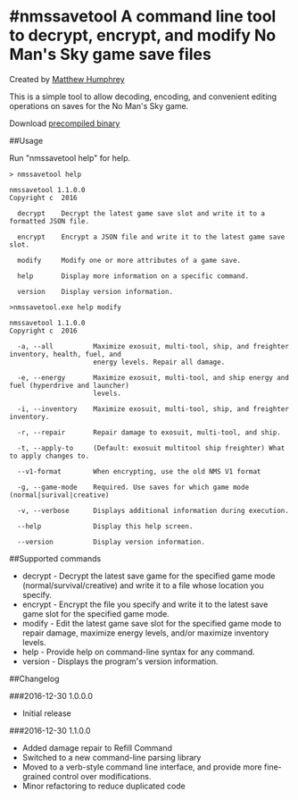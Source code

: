 #nmssavetool
A command line tool to decrypt, encrypt, and modify No Man's Sky game save files
===============================================

Created by [Matthew Humphrey](https://github.com/matthew-humphrey)

This is a simple tool to allow decoding, encoding, and convenient editing operations
on saves for the No Man's Sky game.

Download [precompiled binary](http://www.mediafire.com/file/qfgxf7dun3zr6b7/nmssavetool-1.1.zip)

##Usage

Run "nmssavetool help" for help.

```
> nmssavetool help

nmssavetool 1.1.0.0
Copyright c  2016

  decrypt    Decrypt the latest game save slot and write it to a formatted JSON file.

  encrypt    Encrypt a JSON file and write it to the latest game save slot.

  modify     Modify one or more attributes of a game save.

  help       Display more information on a specific command.

  version    Display version information.
```

```
>nmssavetool.exe help modify

nmssavetool 1.1.0.0
Copyright c  2016

  -a, --all          Maximize exosuit, multi-tool, ship, and freighter inventory, health, fuel, and
                     energy levels. Repair all damage.

  -e, --energy       Maximize exosuit, multi-tool, and ship energy and fuel (hyperdrive and launcher)
                     levels.

  -i, --inventory    Maximize exosuit, multi-tool, ship, and freighter inventory.

  -r, --repair       Repair damage to exosuit, multi-tool, and ship.

  -t, --apply-to     (Default: exosuit multitool ship freighter) What to apply changes to.

  --v1-format        When encrypting, use the old NMS V1 format

  -g, --game-mode    Required. Use saves for which game mode (normal|surival|creative)

  -v, --verbose      Displays additional information during execution.

  --help             Display this help screen.

  --version          Display version information.
```

##Supported commands

* decrypt - Decrypt the latest save game for the specified game mode (normal/survival/creative) and write it to a file whose location you specify.
* encrypt - Encrypt the file you specify and write it to the latest save game slot for the specified game mode.
* modify - Edit the latest game save slot for the specified game mode to repair damage, maximize energy levels, and/or maximize inventory levels.
* help - Provide help on command-line syntax for any command.
* version - Displays the program's version information.

##Changelog

###2016-12-30 1.0.0.0

* Initial release

###2016-12-30 1.1.0.0

* Added damage repair to Refill Command
* Switched to a new command-line parsing library
* Moved to a verb-style command line interface, and provide more fine-grained control over modifications.
* Minor refactoring to reduce duplicated code

